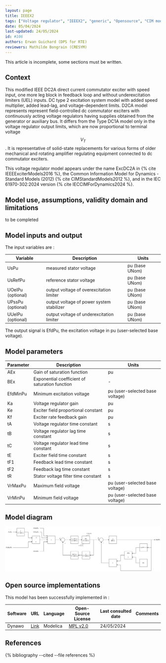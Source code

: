 ```yaml
---
layout: page
title: IEEEX2
tags: ["Voltage regulator", "IEEEX2", "generic", "Opensource", "CIM model", "RMS", "phasor", "MRL4", "Single phase", "ExcDC2A", "IEC", "dynawo", "#106"]
date: 05/04/2024
last-updated: 24/05/2024
id: #106
authors: Erwan Guichard (DPS for RTE)
reviewers: Mathilde Bongrain (CRESYM)
---
```


This article is incomplete, some sections must be written.

## Context

This modified IEEE DC2A direct current commutator exciter with speed input, one more leg block in feedback loop and without underexcitation limiters (UEL) inputs. DC type 2 excitation system model with added speed multiplier, added lead-lag, and voltage-dependent limits. D2CA model represents represent field-controlled dc commutator exciters with continuously acting voltage regulators having supplies obtained from the generator or auxiliary bus. It differs from the Type DC1A model only in the voltage regulator output limits, which are now proportional to terminal voltage $$V_T$$. It is representative of solid-state replacements for various forms of older mechanical and rotating amplifier regulating equipment connected to dc commutator exciters.

This voltage regulator model appears under the name ExcDC2A in {% cite IEEEExciterModels2016 %}, the Common Information Model for Dynamics - Standard Models (2012) {% cite CIMStandardModels2012 %},  and in the IEC 61970-302:2024 version {% cite IECCIMForDynamics2024 %}.

## Model use, assumptions, validity domain and limitations

to be completed

## Model inputs and output

The input variables are :

| Variable | Description | Units |
|-----------|--------------| ------|
|UsPu |measured stator voltage |pu (base UNom)|
|UsRefPu |reference stator voltage |pu (base UNom)|
|UOelPu (optional) |output voltage of overexcitation limiter |pu (base UNom)|
|UPssPu (optional) |output voltage of power system stabilizer |pu (base UNom)|
|UUelPu (optional) |output voltage of underexcitation limiter |pu (base UNom)|

The output signal is EfdPu, the excitation voltage in pu (user-selected base voltage).

## Model parameters

| Parameter | Description | Units |
|-----------|--------------| ------|
|AEx |Gain of saturation function |pu|
|BEx |Exponential coefficient of saturation function |-|
|EfdMinPu |Minimum excitation voltage |pu (user-selected base voltage)|
|Ka |Voltage regulator gain |pu|
|Ke |Exciter field proportional constant |pu|
|Kf |Exciter rate feedback gain |pu|
|tA |Voltage regulator time constant |s|
|tB |Voltage regulator lag time constant |s|
|tC |Voltage regulator lead time constant |s|
|tE |Exciter field time constant |s|
|tF1 |Feedback lead time constant |s|
|tF2 |Feedback lag time constant |s|
|tR |Stator voltage filter time constant |s|
|VrMaxPu |Maximum field voltage |pu (user-selected base voltage)|
|VrMinPu |Minimum field voltage |pu (user-selected base voltage)|

## Model diagram

![IEEEX2](IEEEX2.drawio.svg)

## Open source implementations

This model has been successfully implemented in :

| Software      | URL | Language | Open-Source License | Last consulted date | Comments |
| ------------- | --- | -------- | ------------------- | ------------------- | -------- |
| Dynawo | [Link](https://github.com/dynawo/dynawo) | Modelica | [MPL v2.0](https://www.mozilla.org/en-US/MPL/2.0/)  | 24/05/2024 |  |

## References

{% bibliography --cited --file references  %}
